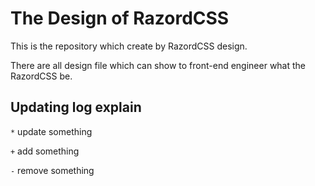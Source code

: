 # The Design of RazordCSS

This is the repository which create by RazordCSS design.

There are all design file which can show to front-end engineer what the RazordCSS be.

## Updating log explain

`*` update something

`+` add something

`-` remove something